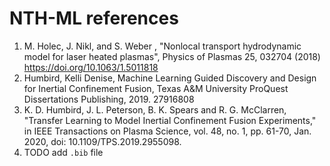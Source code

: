 # NTH-ML references

1. M. Holec, J. Nikl, and S. Weber , "Nonlocal transport hydrodynamic model for laser heated plasmas", Physics of Plasmas 25, 032704 (2018) https://doi.org/10.1063/1.5011818
2. Humbird, Kelli Denise, Machine Learning Guided Discovery and Design for Inertial Confinement Fusion, Texas A&M University ProQuest Dissertations Publishing, 2019. 27916808
3. K. D. Humbird, J. L. Peterson, B. K. Spears and R. G. McClarren, "Transfer Learning to Model Inertial Confinement Fusion Experiments," in IEEE Transactions on Plasma Science, vol. 48, no. 1, pp. 61-70, Jan. 2020, doi: 10.1109/TPS.2019.2955098.
4. TODO add `.bib` file

